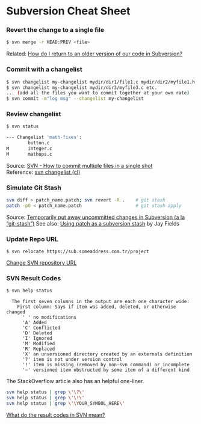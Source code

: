 # Subversion Cheat Sheet

### Revert the change to a single file
```bash
$ svn merge -r HEAD:PREV <file>
```
Related: [How do I return to an older version of our code in Subversion?](https://stackoverflow.com/a/814436/6146580)

### Commit with a changelist
```bash
$ svn changelist my-changelist mydir/dir1/file1.c mydir/dir2/myfile1.h
$ svn changelist my-changelist mydir/dir3/myfile3.c etc.
... (add all the files you want to commit together at your own rate)
$ svn commit -m"log msg" --changelist my-changelist
```

### Review changelist
```bash
$ svn status

--- Changelist 'math-fixes':
        button.c
M       integer.c
M       mathops.c
```

Source: [SVN - How to commit multiple files in a single shot](https://stackoverflow.com/a/4335763/6146580)<br/>
Reference: [svn changelist (cl)](http://svnbook.red-bean.com/en/1.6/svn.ref.svn.c.changelist.html)

### Simulate Git Stash
```bash
svn diff > patch_name.patch; svn revert -R .    # git stash
patch -p0 < patch_name.patch                    # git stash apply
```

Source: [Temporarily put away uncommitted changes in Subversion (a la “git-stash”)](https://stackoverflow.com/a/3391053)
See also: [Using patch as a subversion stash](http://blog.jayfields.com/2008/02/using-patch-as-subversion-stash.html) by Jay Fields

### Update Repo URL
```
$ svn relocate https://sub.someaddress.com.tr/project
```

[Change SVN repository URL](https://stackoverflow.com/a/13944343/6146580)

### SVN Result Codes
```bash
$ svn help status
```

```
  The first seven columns in the output are each one character wide:
    First column: Says if item was added, deleted, or otherwise changed
      ' ' no modifications
      'A' Added
      'C' Conflicted
      'D' Deleted
      'I' Ignored
      'M' Modified
      'R' Replaced
      'X' an unversioned directory created by an externals definition
      '?' item is not under version control
      '!' item is missing (removed by non-svn command) or incomplete
      '~' versioned item obstructed by some item of a different kind
```
The StackOverflow article also has an helpful one-liner.
```bash
svn help status | grep \'\?\'
svn help status | grep \'\!\'
svn help status | grep \'\YOUR_SYMBOL_HERE\'
```

[What do the result codes in SVN mean?](https://stackoverflow.com/a/2036/6146580)
